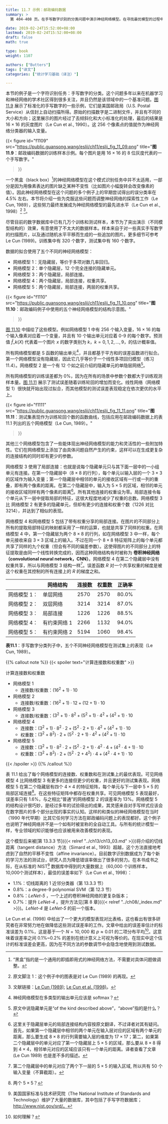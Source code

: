 ```yaml
---
title: 11.7 示例：邮政编码数据
summary: >
  第 404-408 页。在手写数字识别的分类问题中演示神经网络模型。在寻找最优模型的过程中，一个方向是扩大备选模型的范围，也就是让模型可以模拟出更复杂的函数结构；另一个方向是根据具体的常识缩小搜寻的范围，比如对模型的系数后结构加以限制。译者在本节有较多不理解之处，待回溯。

date: 2019-02-24T15:52:00+08:00
lastmod: 2019-02-24T15:52:00+08:00
draft: false
math: true

type: book
weight: 1107

authors: ["Butters"]
tags: ["译文"]
categories: ["统计学习基础（译注）"]

---
```


本节的例子是一个字符识别任务：手写数字的分类。这个问题多年以来在机器学习和神经网络的学术社区得到很多关注，并且仍然是该领域中的一个基准问题。[图 11.9](#figure-f1109) 展示了标准化的手写数字的一些示例，它们是美国邮政局（U.S. Postal Service）从信封上自动扫描所得。原始的扫描数字是二进制文件，并且有不同的大小和方向；这里展示的图片经过了去倾斜化和大小标准化的处理，最后的结果是 $16\times 16$ 的灰度图片（Le Cun et al., 1990）。这 256 个像素点的值就作为神经网络分类器的输入变量。

{{< figure
  id="f1109"
  src="https://public.guansong.wang/eslii/ch11/eslii_fig_11_09.png"
  title="**图 11.9**：邮政编码数据的训练样本示例。每个图片是用 $16\times 16$ 的 8 位灰度代表的一个手写数字。"
>}}

一个黑盒（black box）[^10]的神经网络模型在这个模式识别任务中并不太适用，一部分是因为用像素表达的图片缺乏某种不变性（比如图片小幅旋转会改变像素的值）。因此神经网络模型在这个问题的多个例子上的早期尝试得出的误分类率在 4.5% 左右。本节将介绍一些为克服这些问题而调整神经网络的探索性工作（Le Cun, 1989），这些努力最终发展成为神经网络模型的最先进水平（Le Cun et al., 1998）[^1] [^2]。

尽管目前的数字数据库中已有几万个训练和测试样本，本节为了突出演示（不同模型结构的）效果，有意使用了不太大的数据样本。样本来自于对一些真实手写数字的扫描图片，以及通过随机水平平移而生成的一些追加的图片。更多细节可参考 Le Cun (1989)。训练集中有 320 个数字，测试集中有 160 个数字。

数据的拟合使用了五个不同的神经网络模型：

- 网络模型 1：无隐藏层，等价于多项对数几率回归。
- 网络模型 2：单个隐藏层，12 个完全连接的隐藏单元。
- 网络模型 3：两个隐藏层，局部连接。
- 网络模型 4：两个隐藏层，局部连接，权重共享。
- 网络模型 5：两个隐藏层，局部连接，两层的权重共享。

{{< figure
  id="f1110"
  src="https://public.guansong.wang/eslii/ch11/eslii_fig_11_10.png"
  title="**图 11.10**：邮政编码例子中使用的五个神经网络模型的结构示意图。"
>}}

[图 11.10](#figure-f1110) 中描绘了这些模型。例如网络模型 1 中有 256 个输入变量，$16\times 16$ 的每个输入像素对应着一个变量，并且有 10 个输出单元对应着 0-9 的每个数字。预测值 $\hat{f}\_k(X)$ 代表着一个图片 $x$ 的数字类别为 $k$，$k=0,1,2,\dots,9$，的估计概率值。

所有网络模型都是 S 函数的输出单元[^3]，并且都基于平方和的误差函数进行拟合。第一个网络模型没有隐藏层，因此它几乎等价于一个线性多项回归模型（练习 11.4）。网络模型 2 是一个有 12 个如之前介绍的隐藏单元的单隐层网络[^4]。

所有网络模型的训练误差都为 0%，因为在所有的场景中参数个数都大于训练观测样本量。[图 11.11](#figure-f1111) 展示了测试误差随着训练轮回的增加而变化。线性网络（网络模型 1）很快就开始出现过拟合，而其他模型的测试误差表现稳定在依次更优的水平上。

{{< figure
  id="f1111"
  src="https://public.guansong.wang/eslii/ch11/eslii_fig_11_11.png"
  title="**图 11.11**：测试集表现作为训练轮回个数的函数曲线，包括应用在邮政编码数据上的表 11.1 列出的五个网络模型（Le Cun, 1989）。"
>}}

其他三个网络模型包含了一些能体现出神经网络模型的能力和灵活性的一些附加特性。它们在网络模型上添加了由具体问题自然产生的约束，这样可以在生成更复杂的连接结构的同时却有更少的参数。

网络模型 3 使用了局部连接：也就是说每个隐藏单元只与其下面一层中的一小组单元有连接。在第一个隐藏层中（$8\times 8$ 的行列），每个单元以输入层的一个 $3\times 3$ 的区域作为输入变量；第一个隐藏层中相邻的单元的接收区域有一行或一列的重叠，即有两个像素的距离。在第二个隐藏层中，输入为 $5\times 5$ 的区域，相邻的单元的接收区域同样有两个像素的距离[^5]。所有其他连接的权重设为零。局部连接令每个单元从下一层中提取局部的特征，这很大程度地减少了权重的总数。网络模型 3 比 网络模型 2 有更多的隐藏单元，但却有更少的连接和权重个数（1226 对比 3214），并达到了相似的表现。

网络模型 4 和网络模型 5 包括了带有权重分享的局部连接。在图片的不同部分上所有的提取局部特征的映射都采用了一样的运算，也就是共享了同样的权重。在网络模型 4 中，第一个隐藏层为两个 $8\times 8$ 的行列，如在网络模型 3 中一样，每个单元接收来自 $3 \times 3$ 区域上的输入。不过在同一个 $8 \times 8$ 特征矩阵上的每个单元都共享了同样的九个权重（但会有不同的偏差参数）。这使得图片的不同部分上的特征提取是由同一个线性转换完成的，因而这种网络结构有时被称为 **卷积神经网络（convolutional neural network，CNN）**。网络模型 4 在第二个隐藏层中没有权重共享，所以与网络模型 3 结构一样[^6]。误差函数 $R$ 对一个共享权重的梯度是被这个权重在其控制的所有连接上的 $R$ 的梯度之和。

|            | 网络结构     | 连接数 | 权重数 | 正确率 |
|------------|-------------|------|--------|-------|
| 网络模型 1： | 单层网络     | 2570 | 2570   | 80.0% |
| 网络模型 2： | 双层网络     | 3214 | 3214   | 87.0% |
| 网络模型 3： | 局部连接     | 1226 | 1226   | 88.5% |
| 网络模型 4： | 有约束网络 1 | 2266 | 1132   | 94.0% |
| 网络模型 5： | 有约束网络 2 | 5194 | 1060   | 98.4% |

**表11.1**：手写数字分类列子中，五个不同神经网络模型在测试集上的表现（Le Cun, 1989）。

{{% callout note %}}
{{< spoiler text="计算连接数和权重数" >}}

计算连接数和权重数

- 网络模型 1
  - 连接数/权重数：$(16^2+1)\cdot 10$
- 网络模型 2
  - 连接数/权重数：$(16^2+1)\cdot 12+(12+1)\cdot 10$
- 网络模型 3
  - 连接数/权重数：$(3^2+1)\cdot 8^2+(5^2+1)\cdot 4^2+(4^2+1)\cdot 10$
- 网络模型 4
  - 连接数：$(3^2+1)\cdot 8^2\cdot 2+(5^2\cdot 2+1)\cdot 4^2+(4^2+1)\cdot 10$
  - 权重数：$(3^2+8^2)\cdot 2+(5^2\cdot 2+1)\cdot 4^2+(4^2+1)\cdot 10$
- 网络模型 5
  - 连接数：$(3^2+1)\cdot 8^2\cdot 2+(5^2\cdot 2+1)\cdot 4^2\cdot 4+(4^2\cdot 4+1)\cdot 10$
  - 权重数：$(3^2+8^2)\cdot 2+(5^2\cdot 2+4^2)\cdot 4+(4^2\cdot 4+1)\cdot 10$

{{< /spoiler >}}
{{% /callout %}}


表 11.1 给出了每个网络模型的连接数、权重数和在测试集上的最优表现。可见网络模型 4 比网络模型 3 有更多的连接但更少的权重，并且更好的测试集表现。网络模型 5 在第二个隐藏层有四个 $4\times 4$ 的特征矩阵，每个单元与下一层中 $5\times 5$ 的局部区域连接[^7]。在这些特征矩阵中都存在权重共享。可见网络模型 5 表现最好，误差率只有 1.6%，与之相比“普通”的网络模型 2 的误差率为 13%。网络模型 5 的结构设计很巧妙，是经过多年的试验得出的成果，其灵感来自对手写样式应该会在数字图片的多个部分出现的事实的认知。这样的和类似的神经网络模型在当时（1990 年代早期）比其它任何学习方法在邮政编码问题上的表现都好。这个例子也说明了神经网络并不是一个如有时被宣称的全自动工具。与所有的统计模型一样，专业领域的知识能够也应该被用来改善模型的表现。

这个模型后来被[第 13.3.3 节]({{< relref "../ch13/ch13_03.md" >}})将介绍的切线距离（tangent distance）方法（Simard et al., 1993）超越，这个方法直接地考虑到了自然的平移不变性（affine invariance）。目前数字识别数据成为了每个新的学习方法的测试台，研究人员为降低错误率做出了很多的努力。在本书成书之际，在从标准的 NIST[^8] 数据库中得到的大量数据上（60,000 个训练样本，10,000个测试样本），最佳的误差率如下（Le Cun et al., 1998）：

- $1.1\%$：切线距离的 1 近邻分类器（第 13.3.3 节）
- $0.8\%$：a degree-9 polynomial SVM（第 12.3 节）
- $0.8\%$：*LeNet-5* ，一个上述的卷积神经网络的更复杂版本；
- $0.7\%$：提升 *LeNet-4* 。提升方法见[第 8 章]({{< relref "../ch08/_index.md" >}})。*LeNet-4* 是 *LeNet-5* 的前一个版本。

Le Cun et al. (1998) 中给出了一个更大的模型表现对比表格，这也看出有很多研究者在非常努力地在做降低这些测试误差率的工作。文章中给出的误差率估计的标准误差为 0.1%，这是基于一个 $N=10,000$ 和 $p\approx 0.01$ 的二项分布平均[^9]。这意味着误差率之间 0.1%~0.2% 的差别在统计意义上可视为等价的。在现实中这个估计的标准误差会更高，因为在不同方法的参数调节中会隐含地使用到测试数据。

[^1]: 原文脚注 1：这个例子中的图表是对 Le Cun (1989) 的再现。
[^2]: 文献链接：[Le Cun (1989)](http://yann.lecun.com/exdb/publis/pdf/lecun-89.pdf); [Le Cun et al. (1998)](http://yann.lecun.com/exdb/publis/pdf/lecun-98.pdf)。
[^3]: 神经网络模型在多类型的输出单元应该是 softmax？
[^4]: 原文中说隐藏单元是“of the kind described above”，“above”指的是什么？
[^5]: 这里关于隐藏层单元的局部连接结构内容按原文翻译，不过译者对其有疑问。首先，如果第一个隐藏层中相邻的两个单元在输入层对应的区域有两个单元的距离，那么要生成 $8 \times 8$ 的行列需要输入层的维度为 $17 \times 17$；第二，如果第二个隐藏层中的单元对应了第一个隐藏层上 $5 \times 5$ 的区域，那么要从 $8 \times 8$ 得到 $4 \times 4$，相邻单元对应的区域应该只有一个单元的距离。译者查看了文章 (Le Cun 1989) 也是差不多的描述。
[^6]: 第二个隐藏层中的单元对应了两个下一层的 $5 \times 5$ 的输入区域, 所以共有 50 个输入变量（不算截距）。
[^7]: 两个 $5 \times 5$？
[^8]: 美国国家标准与技术研究院（The National Institute of Standards and Technology）维护了大量的数据库，其中包括了手写字符数据库；http://www.nist.gov/srd/。
[^9]: 如何理解？
[^10]: “黑盒”指的是一个通用的即插即用式的神经网络方法，不需要对具体问题做调整。